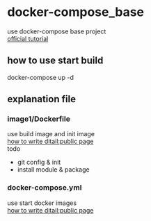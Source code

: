 # docker-compose_base
use docker-compose base project  
[official tutorial](https://docs.docker.jp/compose/gettingstarted.html#id2)


## how to use start build
docker-compose up -d

## explanation file
### image1/Dockerfile
use build image and init image  
[how to write ditail:public page](https://docs.docker.jp/engine/reference/builder.html)  
todo
- git config & init
- install module & package

### docker-compose.yml
use start docker images  
[how to write ditail:public page](https://docs.docker.jp/compose/compose-file/compose-file-v3.html)

